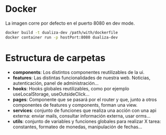 # Docker

La imagen corre por defecto en el puerto 8080 en dev mode.

```bash
docker build -t dualiza-dev /path/with/dockerfile
docker container run -p hostPort:8080 dualiza-dev
```

# Estructura de carpetas

- **components**: Los distintos componentes reutilizables de la ui.
- **features**: Las distintas funcionalidades de nuestra web. Noticias, autenticación, panel de administración...
- **hooks**: Hooks globales reutilizables, como por ejemplo useLocalStorage, useOutsideClick...
- **pages**: Componente que se pasará por el router y que, junto a otros componentes de features y components, forman una view.
- **services**: conjunto de funciones que realiza una acción con una api externa: enviar mails, consultar información externa, usar orms...
- **utils**: conjunto de variables y funciones globales para realizar X tarea: constantes, formateo de monedas, manipulación de fechas...
